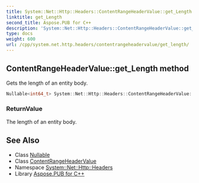 ```yaml
---
title: System::Net::Http::Headers::ContentRangeHeaderValue::get_Length method
linktitle: get_Length
second_title: Aspose.PUB for C++
description: 'System::Net::Http::Headers::ContentRangeHeaderValue::get_Length method. Gets the length of an entity body in C++.'
type: docs
weight: 600
url: /cpp/system.net.http.headers/contentrangeheadervalue/get_length/
---
```

## ContentRangeHeaderValue::get_Length method


Gets the length of an entity body.

```cpp
Nullable<int64_t> System::Net::Http::Headers::ContentRangeHeaderValue::get_Length()
```


### ReturnValue

The length of an entity body.

## See Also

* Class [Nullable](../../../system/nullable/)
* Class [ContentRangeHeaderValue](../)
* Namespace [System::Net::Http::Headers](../../)
* Library [Aspose.PUB for C++](../../../)
